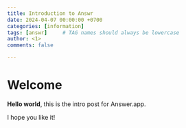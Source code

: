 ```yaml
---
title: Introduction to Answr
date: 2024-04-07 00:00:00 +0700
categories: [information]
tags: [answr]     # TAG names should always be lowercase
author: <1>
comments: false

---
```


# Welcome

**Hello world**, this is the intro post for Answer.app.

I hope you like it!